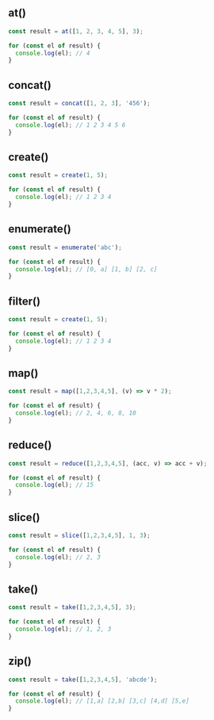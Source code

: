 ## at()

```js
const result = at([1, 2, 3, 4, 5], 3);

for (const el of result) {
  console.log(el); // 4
}
```

## concat()

```js
const result = concat([1, 2, 3], '456');

for (const el of result) {
  console.log(el); // 1 2 3 4 5 6
}
```

## create()

```js
const result = create(1, 5);

for (const el of result) {
  console.log(el); // 1 2 3 4
}
```

## enumerate()

```js
const result = enumerate('abc');

for (const el of result) {
  console.log(el); // [0, a] [1, b] [2, c]
}
```

## filter()

```js
const result = create(1, 5);

for (const el of result) {
  console.log(el); // 1 2 3 4
}
```

## map()

```js
const result = map([1,2,3,4,5], (v) => v * 2);

for (const el of result) {
  console.log(el); // 2, 4, 6, 8, 10
}
```

## reduce()

```js
const result = reduce([1,2,3,4,5], (acc, v) => acc + v);

for (const el of result) {
  console.log(el); // 15
}
```

## slice()

```js
const result = slice([1,2,3,4,5], 1, 3);

for (const el of result) {
  console.log(el); // 2, 3
}
```

## take()

```js
const result = take([1,2,3,4,5], 3);

for (const el of result) {
  console.log(el); // 1, 2, 3
}
```

## zip()

```js
const result = take([1,2,3,4,5], 'abcde');

for (const el of result) {
  console.log(el); // [1,a] [2,b] [3,c] [4,d] [5,e]
}
```